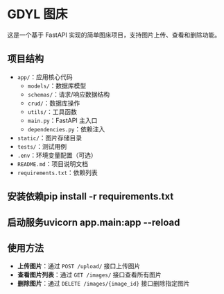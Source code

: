 # GDYL 图床

这是一个基于 FastAPI 实现的简单图床项目，支持图片上传、查看和删除功能。

## 项目结构
- `app/`：应用核心代码
  - `models/`：数据库模型
  - `schemas/`：请求/响应数据结构
  - `crud/`：数据库操作
  - `utils/`：工具函数
  - `main.py`：FastAPI 主入口
  - `dependencies.py`：依赖注入
- `static/`：图片存储目录
- `tests/`：测试用例
- `.env`：环境变量配置（可选）
- `README.md`：项目说明文档
- `requirements.txt`：依赖列表

## 安装依赖pip install -r requirements.txt
## 启动服务uvicorn app.main:app --reload
## 使用方法
- **上传图片**：通过 `POST /upload/` 接口上传图片
- **查看图片列表**：通过 `GET /images/` 接口查看所有图片
- **删除图片**：通过 `DELETE /images/{image_id}` 接口删除指定图片
    